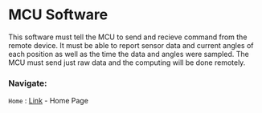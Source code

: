 # MCU Software

This software must tell the MCU to send and recieve command from the remote device. It must be able to report sensor data and current angles of each position as well as the time the data and angles were sampled. The MCU must send just raw data and the computing will be done remotely. 

### Navigate:

`Home` : [Link](https://github.com/JameelJamous/MySCARAArm) - Home Page